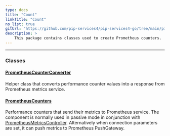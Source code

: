 ```yaml
---
type: docs
title: "Count"
linkTitle: "Count"
no_list: true
gitUrl: "https://github.com/pip-services4/pip-services4-go/tree/main/pip-services4-prometheus-go"
description: >
    This package contains classes used to create Prometheus counters.
---
```

---
<div class="module-body"> 

### Classes

#### [PrometheusCounterConverter](prometheus_counter_converter)
Helper class that converts performance counter values into
a response from Prometheus metrics service.

#### [PrometheusCounters](prometheus_counters)
Performance counters that send their metrics to Prometheus service.
The component is normally used in passive mode in conjunction with [PrometheusMetricsController](../controllers/prometheus_metrics_controller).
Alternatively when connection parameters are set, it can push metrics to Prometheus PushGateway.


</div>


